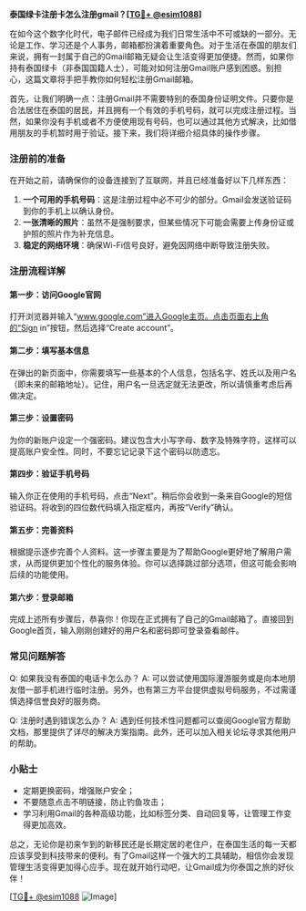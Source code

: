 **泰国绿卡注册卡怎么注册gmail？[[TG💪+ @esim1088](https://t.me/s/esim1088)]**

在如今这个数字化时代，电子邮件已经成为我们日常生活中不可或缺的一部分。无论是工作、学习还是个人事务，邮箱都扮演着重要角色。对于生活在泰国的朋友们来说，拥有一封属于自己的Gmail邮箱无疑会让生活变得更加便捷。然而，如果你持有泰国绿卡（非泰国国籍人士），可能对如何注册Gmail账户感到困惑。别担心，这篇文章将手把手教你如何轻松注册Gmail邮箱。

首先，让我们明确一点：注册Gmail并不需要特别的泰国身份证明文件。只要你是合法居住在泰国的居民，并且拥有一个有效的手机号码，就可以完成注册过程。当然，如果你没有手机或者不方便使用现有号码，也可以通过其他方式解决，比如借用朋友的手机暂时用于验证。接下来，我们将详细介绍具体的操作步骤。

### 注册前的准备

在开始之前，请确保你的设备连接到了互联网，并且已经准备好以下几样东西：

1. **一个可用的手机号码**：这是注册过程中必不可少的部分。Gmail会发送验证码到你的手机上以确认身份。
2. **一张清晰的照片**：虽然不是强制要求，但某些情况下可能会需要上传身份证或护照的照片作为补充信息。
3. **稳定的网络环境**：确保Wi-Fi信号良好，避免因网络中断导致注册失败。

### 注册流程详解

#### 第一步：访问Google官网
打开浏览器并输入“www.google.com”进入Google主页。点击页面右上角的“Sign in”按钮，然后选择“Create account”。

#### 第二步：填写基本信息
在弹出的新页面中，你需要填写一些基本的个人信息，包括名字、姓氏以及用户名（即未来的邮箱地址）。记住，用户名一旦选定就无法更改，所以请慎重考虑后再做决定。

#### 第三步：设置密码
为你的新账户设定一个强密码。建议包含大小写字母、数字及特殊字符，这样可以提高账户安全性。同时，不要忘记记录下这个密码以防遗忘。

#### 第四步：验证手机号码
输入你正在使用的手机号码，点击“Next”。稍后你会收到一条来自Google的短信验证码。将收到的四位数代码填入指定框内，再按“Verify”确认。

#### 第五步：完善资料
根据提示逐步完善个人资料。这一步骤主要是为了帮助Google更好地了解用户需求，从而提供更加个性化的服务体验。你可以选择跳过部分选项，但这可能会影响后续的功能使用。

#### 第六步：登录邮箱
完成上述所有步骤后，恭喜你！你现在正式拥有了自己的Gmail邮箱了。直接回到Google首页，输入刚刚创建好的用户名和密码即可登录查看邮件。

### 常见问题解答

Q: 如果我没有泰国的电话卡怎么办？
A: 可以尝试使用国际漫游服务或是向本地朋友借一部手机进行临时注册。另外，也有第三方平台提供虚拟号码服务，不过需谨慎选择信誉良好的服务商。

Q: 注册时遇到错误怎么办？
A: 遇到任何技术性问题都可以查阅Google官方帮助文档，那里提供了详尽的解决方案指南。此外，还可以加入相关论坛寻求其他用户的帮助。

### 小贴士

- 定期更换密码，增强账户安全；
- 不要随意点击不明链接，防止钓鱼攻击；
- 学习利用Gmail的各种高级功能，比如标签分类、自动回复等，让管理工作变得更加高效。

总之，无论你是初来乍到的新移民还是长期定居的老住户，在泰国生活的每一天都应该享受到科技带来的便利。有了Gmail这样一个强大的工具辅助，相信你会发现管理生活变得更加得心应手。现在就开始行动吧，让Gmail成为你泰国之旅的好伙伴！

[[TG💪+ @esim1088](https://t.me/s/esim1088) ![Image](https://i.postimg.cc/4NQfJmqS/Snipaste-2025-05-13-00-14-12.png)]